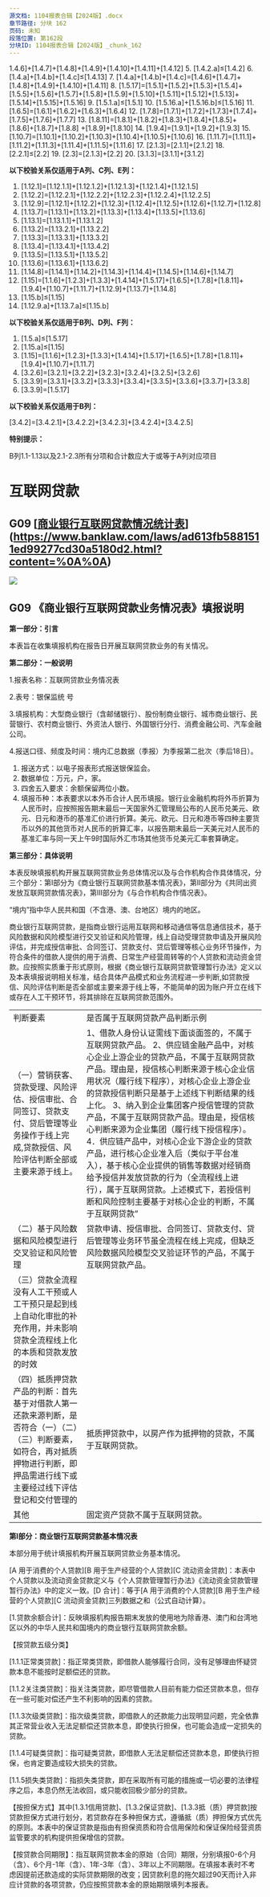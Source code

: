 ```yaml
---
源文档: 1104报表合辑【2024版】.docx
章节路径: 分块 162
页码: 未知
段落位置: 第162段
分块ID: 1104报表合辑【2024版】_chunk_162
---
```


1.4.6]+[1.4.7]+[1.4.8]+[1.4.9]+[1.4.10]+[1.4.11]+[1.4.12]
5. [1.4.2.a]≤[1.4.2]
6. [1.4.a]+[1.4.b]+[1.4.c]≤[1.4.13]
7. [1.4.a]+[1.4.b]+[1.4.c]=[1.4.6]+[1.4.7]+[1.4.8]+[1.4.9]+[1.4.10]+[1.4.11]
8. [1.5.17]=[1.5.1]+[1.5.2]+[1.5.3]+[1.5.4]+[1.5.5]+[1.5.6]+[1.5.7]+[1.5.8]+[1.5.9]+[1.5.10]+[1.5.11]+[1.5.12]+[1.5.13]+[1.5.14]+[1.5.15]+[1.5.16]
9. [1.5.1.a]≤[1.5.1]
10. [1.5.16.a]+[1.5.16.b]≤[1.5.16]
11. [1.6.5]=[1.6.1]+[1.6.2]+[1.6.3]+[1.6.4]
12. [1.7.8]=[1.7.1]+[1.7.2]+[1.7.3]+[1.7.4]+[1.7.5]+[1.7.6]+[1.7.7]
13. [1.8.11]=[1.8.1]+[1.8.2]+[1.8.3]+[1.8.4]+[1.8.5]+[1.8.6]+[1.8.7]+[1.8.8] +[1.8.9]+[1.8.10]
14. [1.9.4]=[1.9.1]+[1.9.2]+[1.9.3]
15. [1.10.7]=[1.10.1]+[1.10.2]+[1.10.3]+[1.10.4]+[1.10.5]+[1.10.6]
16. [1.11.7]=[1.11.1]+[1.11.2]+[1.11.3]+[1.11.4]+[1.11.5]+[1.11.6]
17. [2.1.3]=[2.1.1]+[2.1.2]
18. [2.2.1]≤[2.2]
19. [2.3]=[2.1.3]+[2.2]
20. [3.1.3]=[3.1.1]+[3.1.2]

**以下校验关系仅适用于A列、C列、E列：**

1. [1.12.1]=[1.12.1.1]+[1.12.1.2]+[1.12.1.3]+[1.12.1.4]+[1.12.1.5]
2. [1.12.2]=[1.12.2.1]+[1.12.2.2]+[1.12.2.3]+[1.12.2.4]+[1.12.2.5]
3. [1.12.9]=[1.12.1]+[1.12.2]+[1.12.3]+[1.12.4]+[1.12.5]+[1.12.6]+[1.12.7]+[1.12.8]
4. [1.13.7]=[1.13.1]+[1.13.2]+[1.13.3]+[1.13.4]+[1.13.5]+[1.13.6]
5. [1.13.1]=[1.13.1.1]+[1.13.1.2]
6. [1.13.2]=[1.13.2.1]+[1.13.2.2]
7. [1.13.3]=[1.13.3.1]+[1.13.3.2]
8. [1.13.4]=[1.13.4.1]+[1.13.4.2]
9. [1.13.5]=[1.13.5.1]+[1.13.5.2]
10. [1.13.6]=[1.13.6.1]+[1.13.6.2]
11. [1.14.8]=[1.14.1]+[1.14.2]+[1.14.3]+[1.14.4]+[1.14.5]+[1.14.6]+[1.14.7]
12. [1.15]=[1.1.6]+[1.2.3]+[1.3.3]+[1.4.14]+[1.5.17]+[1.6.5]+[1.7.8]+[1.8.11]+[1.9.4]+[1.10.7]+[1.11.7]+[1.12.9]+[1.13.7]+[1.14.8]
13. [1.15.b]≤[1.15]
14. [1.12.9.a]+[1.13.7.a]≤[1.15.b]

**以下校验关系仅适用于B列、D列、F列：**

1. [1.5.a]≤[1.5.17]
2. [1.15.a]≤[1.15]
3. [1.15]=[1.1.6]+[1.2.3]+[1.3.3]+[1.4.14]+[1.5.17]+[1.6.5]+[1.7.8]+[1.8.11]+[1.9.4]+[1.10.7]+[1.11.7]
4. [3.2.6]=[3.2.1]+[3.2.2]+[3.2.3]+[3.2.4]+[3.2.5]+[3.2.6]
5. [3.3.9]=[3.3.1]+[3.3.2]+[3.3.3]+[3.3.4]+[3.3.5]+[3.3.6]+[3.3.7]+[3.3.8]
6. [3.3.9]=[1.5.17]

**以下校验关系仅适用于B列：**

[3.4.2]=[3.4.2.1]+[3.4.2.2]+[3.4.2.3]+[3.4.2.4]+[3.4.2.5]

**特别提示：**

B列1.1-1.13以及2.1-2.3所有分项和合计数应大于或等于A列对应项目

# 互联网贷款

## G09 [[商业银行互联网贷款情况统计表](https://www.banklaw.com/laws/ad613fb5881511ed99277cd30a5180d2.html?content=%0A%0A)](https://www.banklaw.com/laws/ad613fb5881511ed99277cd30a5180d2.html?content=%0A%0A)

![](data:image/x-emf;base64...)

## G09 《商业银行互联网贷款业务情况表》填报说明

**第一部分：引言**

本表旨在收集填报机构在报告日开展互联网贷款业务的有关情况。

**第二部分：一般说明**

1.报表名称：互联网贷款业务情况表

2.表号：银保监统 号

3.填报机构：大型商业银行（含邮储银行）、股份制商业银行、城市商业银行、民营银行、农村商业银行、外资法人银行、外国银行分行、消费金融公司、汽车金融公司。

4.报送口径、频度及时间：境内汇总数据（季报）为季报第二批次（季后18日）。

1. 报送方式：以电子报表形式报送银保监会。
2. 数据单位：万元，户，家。
3. 四舍五入要求：余额保留两位小数。
4. 填报币种：本表要求以本外币合计人民币填报。银行业金融机构将外币折算为人民币时，应按照报告期末最后一天国家外汇管理局公布的人民币兑美元、欧元、日元和港币的基准汇价进行折算。美元、欧元、日元和港币等四种主要货币以外的其他货币对人民币的折算汇率，以报告期末最后一天美元对人民币的基准汇率与同一天上午9时国际外汇市场其他货币兑美元汇率套算确定。

**第三部分：具体说明**

本表反映填报机构开展互联网贷款业务总体情况以及与合作机构合作具体情况，分三个部分：第I部分为《商业银行互联网贷款基本情况表》，第II部分为《共同出资发放互联网贷款情况表》，第III部分为《与合作机构合作情况表》。

“境内”指中华人民共和国（不含港、澳、台地区）境内的地区。

商业银行互联网贷款，是指商业银行运用互联网和移动通信等信息通信技术，基于风险数据和风险模型进行交叉验证和风险管理，线上自动受理贷款申请及开展风险评估，并完成授信审批、合同签订、贷款支付、贷后管理等核心业务环节操作，为符合条件的借款人提供的用于消费、日常生产经营周转等的个人贷款和流动资金贷款。应按照实质重于形式原则，根据《商业银行互联网贷款管理暂行办法》定义以及本表填报说明相关标准，结合具体产品模式和业务流程进一步判断,如贷款授信、风险评估判断是否全部或主要来源于线上等，不能简单的因为账户开立在线下或存在人工干预环节，将其排除在互联网贷款范围外。

|  |  |
| --- | --- |
| 判断要素 | 是否属于互联网贷款产品判断示例 |
| （一）营销获客、贷款受理、风险评估、授信审批、合同签订、贷款支付、贷后管理等业务操作于线上完成,贷款授信、风险评估判断全部或主要来源于线上。 | 1、借款人身份认证需线下面谈面签的，不属于互联网贷款产品。  2、供应链金融产品中，对核心企业上游企业的贷款产品，不属于互联网贷款产品。理由是，授信核心判断来源于核心企业信用状况（履行线下程序），对核心企业上游企业的贷款授信判断只是基于上述线下判断结果的线上化。  3、纳入到企业集团客户授信管理的贷款产品，不属于互联网贷款产品。理由是，授信核心判断来源为企业集团（履行线下授信程序）。  4．供应链产品中，对核心企业下游企业的贷款产品，进行核心企业准入后（类似于平台准入），基于核心企业提供的销售等数据对经销商给予授信并发放贷款的行为（全流程线上进行），属于互联网贷款。上述模式下，若授信判断和风险控制主要基于对核心企业的判断，不属于互联网贷款” |
| （二）基于风险数据和风险模型进行交叉验证和风险管理 | 贷款申请、授信审批、合同签订、贷款支付、贷后管理等业务环节虽全流程在线上完成，但缺乏风险数据风险模型交叉验证环节的产品，不属于互联网贷款产品。 |
| （三）贷款全流程没有人工干预或人工干预只是起到线上自动化审批的补充作用，并未影响贷款全流程线上化的本质和贷款发放的时效 |  |
| （四）抵质押贷款产品的判断：首先基于对借款人第一还款来源判断，是否符合（一）（二）（三）判断要素，如符合，再对抵质押物进行判断，即押品需进行线下或主要经过线下评估登记和交付管理的 | 抵质押贷款中，以房产作为抵押物的贷款，不属于互联网贷款。 |
| 其他 | 固定资产贷款不属于互联网贷款。 |

**第I部分：商业银行互联网贷款基本情况表**

本部分用于统计填报机构开展互联网贷款业务基本情况。

[A 用于消费的个人贷款][B 用于生产经营的个人贷款][C 流动资金贷款]：本表中个人贷款以及流动资金贷款定义与《个人贷款管理暂行办法》《流动资金贷款管理暂行办法》中的定义一致。[D 合计]：等于[A 用于消费的个人贷款][B 用于生产经营的个人贷款][C 流动资金贷款]三列数据之和（公式自动计算）。

[1.贷款余额合计]：反映填报机构报告期末发放的使用地为除香港、澳门和台湾地区以外的中华人民共和国境内的商业银行互联网贷款余额。

【按贷款五级分类】

[1.1.1正常类贷款]：指正常类贷款，即借款人能够履行合同，没有足够理由怀疑贷款本息不能按时足额偿还的贷款。

[1.1.2关注类贷款]：指关注类贷款，即尽管借款人目前有能力偿还贷款本息，但存在一些可能对偿还产生不利影响的因素的贷款。

[1.1.3次级类贷款]：指次级类贷款，即借款人的还款能力出现明显问题，完全依靠其正常营业收入无法足额偿还贷款本息，即使执行担保，也可能会造成一定损失的贷款。

[1.1.4可疑类贷款]：指可疑类贷款，即借款人无法足额偿还贷款本息，即使执行担保，也肯定要造成较大损失的贷款。

[1.1.5损失类贷款]：指损失类贷款，即在采取所有可能的措施或一切必要的法律程序之后，本息仍然无法收回，或只能收回极少部分的贷款。

【按担保方式】其中[1.3.1信用贷款]、[1.3.2保证贷款]、[1.3.3抵（质）押贷款]按贷款担保方式进行划分，若贷款存在多种担保方式，遵循抵（质）押担保方式优先的原则。本表中的保证贷款是指由有担保资质和符合信用保险和保证保险经营资质监管要求的机构提供担保增信的贷款。

【按贷款合同期限】：指互联网贷款本金的原始（合同）期限，分别填报0-6个月（含）、6个月-1年（含）、1年-3年（含）、3年以上不同期限。在填报本表时不考虑因提前还款造成的实际贷款期限的改变；因贷款利息的拖欠超过90天而计入非应计贷款的各项贷款，仍应按照贷款本金的原始期限填列本报表。